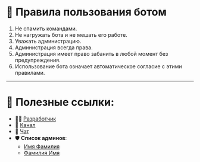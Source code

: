 # 📜 Правила пользования ботом

1. Не спамить командами.  
2. Не нагружать бота и не мешать его работе.  
3. Уважать администрацию.  
4. Администрация всегда права.  
5. Администрация имеет право забанить в любой момент без предупреждения.  
6. Использование бота означает автоматическое согласие с этими правилами. 

---

# 🔗 Полезные ссылки:
- 👨‍💻 [Разработчик](https://t.me/RimMirK)  
- 📢 [Канал](https://t.me/RimBiO)  
- 💬 [Чат](https://t.me/+C8wBuWslN7gwZGNi)  
- 🛡 **Список админов**:
    - [Имя Фамилия](https://t.me/RimMirK)
    - [Фамилия Имя](https://t.me/RimMirK)